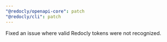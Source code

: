 ```yaml
---
"@redocly/openapi-core": patch
"@redocly/cli": patch
---
```


Fixed an issue where valid Redocly tokens were not recognized.
